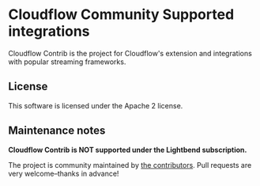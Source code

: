 
# Cloudflow Community Supported integrations

Cloudflow Contrib is the project for Cloudflow's extension and integrations with popular streaming frameworks.

## License

This software is licensed under the Apache 2 license.

## Maintenance notes

**Cloudflow Contrib is NOT supported under the Lightbend subscription.**

The project is community maintained by [the contributors](https://github.com/lightbend/cloudflow-contrib/graphs/contributors). Pull requests are very welcome–thanks in advance!

